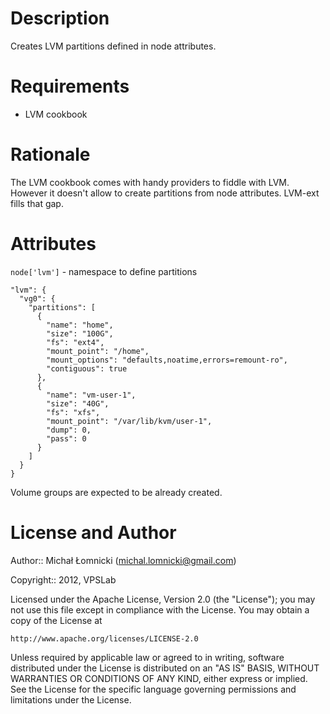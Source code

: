 Description
===========

Creates LVM partitions defined in node attributes.

Requirements
============

* LVM cookbook

Rationale
=========

The LVM cookbook comes with handy providers to fiddle with LVM.
However it doesn't allow to create partitions from node attributes.
LVM-ext fills that gap.

Attributes
==========

`node['lvm']` - namespace to define partitions

    "lvm": {
      "vg0": {
        "partitions": [
          {
            "name": "home",
            "size": "100G",
            "fs": "ext4",
            "mount_point": "/home",
            "mount_options": "defaults,noatime,errors=remount-ro",
            "contiguous": true
          },
          {
            "name": "vm-user-1",
            "size": "40G",
            "fs": "xfs",
            "mount_point": "/var/lib/kvm/user-1",
            "dump": 0,
            "pass": 0
          }
        ]
      }
    }

Volume groups are expected to be already created.

License and Author
==================

Author:: Michał Łomnicki (<michal.lomnicki@gmail.com>)

Copyright:: 2012, VPSLab

Licensed under the Apache License, Version 2.0 (the "License");
you may not use this file except in compliance with the License.
You may obtain a copy of the License at

    http://www.apache.org/licenses/LICENSE-2.0

Unless required by applicable law or agreed to in writing, software
distributed under the License is distributed on an "AS IS" BASIS,
WITHOUT WARRANTIES OR CONDITIONS OF ANY KIND, either express or implied.
See the License for the specific language governing permissions and
limitations under the License.


